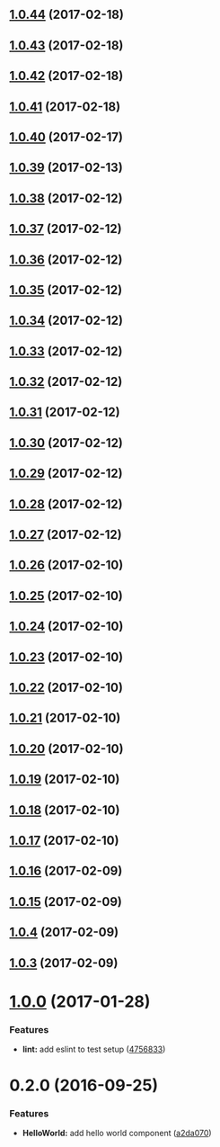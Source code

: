 <a name="1.0.44"></a>
## [1.0.44](https://github.com/taoxiang1995/tao-components/compare/1.0.3...v1.0.44) (2017-02-18)



<a name="1.0.43"></a>
## [1.0.43](https://github.com/taoxiang1995/tao-components/compare/1.0.3...v1.0.43) (2017-02-18)



<a name="1.0.42"></a>
## [1.0.42](https://github.com/taoxiang1995/tao-components/compare/1.0.3...v1.0.42) (2017-02-18)



<a name="1.0.41"></a>
## [1.0.41](https://github.com/taoxiang1995/tao-components/compare/1.0.3...v1.0.41) (2017-02-18)



<a name="1.0.40"></a>
## [1.0.40](https://github.com/taoxiang1995/tao-components/compare/1.0.3...v1.0.40) (2017-02-17)



<a name="1.0.39"></a>
## [1.0.39](https://github.com/taoxiang1995/tao-components/compare/1.0.3...v1.0.39) (2017-02-13)



<a name="1.0.38"></a>
## [1.0.38](https://github.com/taoxiang1995/tao-components/compare/1.0.3...v1.0.38) (2017-02-12)



<a name="1.0.37"></a>
## [1.0.37](https://github.com/taoxiang1995/tao-components/compare/1.0.3...v1.0.37) (2017-02-12)



<a name="1.0.36"></a>
## [1.0.36](https://github.com/taoxiang1995/tao-components/compare/1.0.3...v1.0.36) (2017-02-12)



<a name="1.0.35"></a>
## [1.0.35](https://github.com/taoxiang1995/tao-components/compare/1.0.3...v1.0.35) (2017-02-12)



<a name="1.0.34"></a>
## [1.0.34](https://github.com/taoxiang1995/tao-components/compare/1.0.3...v1.0.34) (2017-02-12)



<a name="1.0.33"></a>
## [1.0.33](https://github.com/taoxiang1995/tao-components/compare/1.0.3...v1.0.33) (2017-02-12)



<a name="1.0.32"></a>
## [1.0.32](https://github.com/taoxiang1995/tao-components/compare/1.0.3...v1.0.32) (2017-02-12)



<a name="1.0.31"></a>
## [1.0.31](https://github.com/taoxiang1995/tao-components/compare/1.0.3...v1.0.31) (2017-02-12)



<a name="1.0.30"></a>
## [1.0.30](https://github.com/taoxiang1995/tao-components/compare/1.0.3...v1.0.30) (2017-02-12)



<a name="1.0.29"></a>
## [1.0.29](https://github.com/taoxiang1995/tao-components/compare/1.0.3...v1.0.29) (2017-02-12)



<a name="1.0.28"></a>
## [1.0.28](https://github.com/taoxiang1995/tao-components/compare/1.0.3...v1.0.28) (2017-02-12)



<a name="1.0.27"></a>
## [1.0.27](https://github.com/taoxiang1995/tao-components/compare/1.0.3...v1.0.27) (2017-02-12)



<a name="1.0.26"></a>
## [1.0.26](https://github.com/taoxiang1995/tao-components/compare/1.0.3...v1.0.26) (2017-02-10)



<a name="1.0.25"></a>
## [1.0.25](https://github.com/taoxiang1995/tao-components/compare/1.0.3...v1.0.25) (2017-02-10)



<a name="1.0.24"></a>
## [1.0.24](https://github.com/taoxiang1995/tao-components/compare/1.0.3...v1.0.24) (2017-02-10)



<a name="1.0.23"></a>
## [1.0.23](https://github.com/taoxiang1995/tao-components/compare/1.0.3...v1.0.23) (2017-02-10)



<a name="1.0.22"></a>
## [1.0.22](https://github.com/taoxiang1995/tao-components/compare/1.0.3...v1.0.22) (2017-02-10)



<a name="1.0.21"></a>
## [1.0.21](https://github.com/taoxiang1995/tao-components/compare/1.0.3...v1.0.21) (2017-02-10)



<a name="1.0.20"></a>
## [1.0.20](https://github.com/taoxiang1995/tao-components/compare/1.0.3...v1.0.20) (2017-02-10)



<a name="1.0.19"></a>
## [1.0.19](https://github.com/taoxiang1995/tao-components/compare/1.0.3...v1.0.19) (2017-02-10)



<a name="1.0.18"></a>
## [1.0.18](https://github.com/taoxiang1995/tao-components/compare/1.0.3...v1.0.18) (2017-02-10)



<a name="1.0.17"></a>
## [1.0.17](https://github.com/taoxiang1995/tao-components/compare/1.0.3...v1.0.17) (2017-02-10)



<a name="1.0.16"></a>
## [1.0.16](https://github.com/taoxiang1995/tao-components/compare/1.0.3...v1.0.16) (2017-02-09)



<a name="1.0.15"></a>
## [1.0.15](https://github.com/taoxiang1995/tao-components/compare/1.0.3...v1.0.15) (2017-02-09)



<a name="1.0.4"></a>

## [1.0.4](https://github.com/taoxiang1995/tao-components/compare/1.0.1...v1.0.4) (2017-02-09)



<a name="1.0.3"></a>
## [1.0.3](https://github.com/taoxiang1995/tao-components/compare/1.0.1...v1.0.3) (2017-02-09)






<a name="1.0.0"></a>
# [1.0.0](https://github.com/reactstrap/component-template/compare/0.2.0...v1.0.0) (2017-01-28)


### Features

* **lint:** add eslint to test setup ([4756833](https://github.com/reactstrap/component-template/commit/4756833))



<a name="0.2.0"></a>
# 0.2.0 (2016-09-25)


### Features

* **HelloWorld:** add hello world component ([a2da070](https://github.com/reactstrap/component-template/commit/a2da070))



